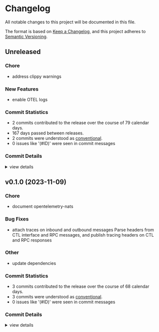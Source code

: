 # Changelog

All notable changes to this project will be documented in this file.

The format is based on [Keep a Changelog](https://keepachangelog.com/en/1.0.0/),
and this project adheres to [Semantic Versioning](https://semver.org/spec/v2.0.0.html).

## Unreleased

### Chore

 - <csr-id-5957fce86a928c7398370547d0f43c9498185441/> address clippy warnings

### New Features

 - <csr-id-3602bdf5345ec9a75e88c7ce1ab4599585bcc2d3/> enable OTEL logs

### Commit Statistics

<csr-read-only-do-not-edit/>

 - 2 commits contributed to the release over the course of 79 calendar days.
 - 167 days passed between releases.
 - 2 commits were understood as [conventional](https://www.conventionalcommits.org).
 - 0 issues like '(#ID)' were seen in commit messages

### Commit Details

<csr-read-only-do-not-edit/>

<details><summary>view details</summary>

 * **Uncategorized**
    - Address clippy warnings ([`5957fce`](https://github.com/wasmCloud/wasmCloud/commit/5957fce86a928c7398370547d0f43c9498185441))
    - Enable OTEL logs ([`3602bdf`](https://github.com/wasmCloud/wasmCloud/commit/3602bdf5345ec9a75e88c7ce1ab4599585bcc2d3))
</details>

## v0.1.0 (2023-11-09)

### Chore

 - <csr-id-b0e3cedcc2bb8ee5c4f852e5ee44e07ce95dd7a2/> document opentelemetry-nats

### Bug Fixes

 - <csr-id-74142c4cff683565fb321b7b65fbb158b5a9c990/> attach traces on inbound and outbound messages
   Parse headers from CTL interface and RPC messages, and publish tracing headers
   on CTL and RPC responses

### Other

 - <csr-id-22276ff61bcb4992b557f7af6624c9715f72c32b/> update dependencies

### Commit Statistics

<csr-read-only-do-not-edit/>

 - 3 commits contributed to the release over the course of 68 calendar days.
 - 3 commits were understood as [conventional](https://www.conventionalcommits.org).
 - 0 issues like '(#ID)' were seen in commit messages

### Commit Details

<csr-read-only-do-not-edit/>

<details><summary>view details</summary>

 * **Uncategorized**
    - Document opentelemetry-nats ([`b0e3ced`](https://github.com/wasmCloud/wasmCloud/commit/b0e3cedcc2bb8ee5c4f852e5ee44e07ce95dd7a2))
    - Update dependencies ([`22276ff`](https://github.com/wasmCloud/wasmCloud/commit/22276ff61bcb4992b557f7af6624c9715f72c32b))
    - Attach traces on inbound and outbound messages ([`74142c4`](https://github.com/wasmCloud/wasmCloud/commit/74142c4cff683565fb321b7b65fbb158b5a9c990))
</details>

